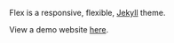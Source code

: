 Flex is a responsive, flexible, [Jekyll](http://jekyllrb.com) theme.

View a demo website [here](http://the-development.github.io/flex/).

